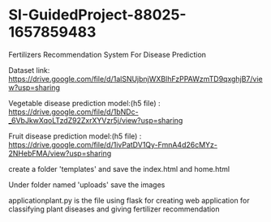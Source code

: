 # SI-GuidedProject-88025-1657859483
Fertilizers Recommendation System For Disease Prediction

Dataset link: https://drive.google.com/file/d/1alSNUjbnjWXBlhFzPPAWzmTD9qxghjB7/view?usp=sharing

Vegetable disease prediction model:(h5 file) : https://drive.google.com/file/d/1bNDc-_6VbJkwXqoLTzdZ92ZxrXYVzr5j/view?usp=sharing

Fruit disease prediction model:(h5 file) : https://drive.google.com/file/d/1ivPatDV1Qy-FmnA4d26cMYz-2NHebFMA/view?usp=sharing

create a folder 'templates' and save the index.html and home.html

Under folder named 'uploads' save the images

applicationplant.py is the file using flask for creating web application for classifying plant diseases and giving fertilizer recommendation

